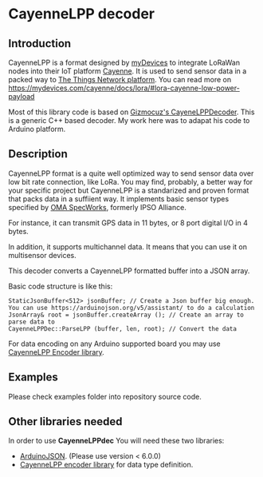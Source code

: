 # CayenneLPP decoder

## Introduction

CayenneLPP is a format designed by [myDevices](https://mydevices.com/about/) to integrate LoRaWan nodes into their IoT platform [Cayenne](https://mydevices.com/cayenne/features/). It is used to send sensor data in a packed way to [The Things Network platform](https://www.thethingsnetwork.org). You can read more on https://mydevices.com/cayenne/docs/lora/#lora-cayenne-low-power-payload

Most of this library code is based on [Gizmocuz's CayeneLPPDecoder](https://github.com/gizmocuz/CayenneLPP-Decoder). This is a generic C++ based decoder. My work here was to adapat his code to Arduino platform.

## Description
CayenneLPP format is a quite well optimized way to send sensor data over low bit rate connection, like LoRa. You may find, probably, a better way for your specific project but CayenneLPP is a standarized and proven format that packs data in a suffiient way. It implements basic sensor types specified by [OMA SpecWorks](https://www.omaspecworks.org), formerly IPSO Alliance.

For instance, it can transmit GPS data in 11 bytes, or 8 port digital I/O in 4 bytes.

In addition, it supports multichannel data. It means that you can use it on multisensor devices.

This decoder converts a CayenneLPP formatted buffer into a JSON array.

Basic code structure is like this:

```
StaticJsonBuffer<512> jsonBuffer; // Create a Json buffer big enough. You can use https://arduinojson.org/v5/assistant/ to do a calculation
JsonArray& root = jsonBuffer.createArray (); // Create an array to parse data to
CayenneLPPDec::ParseLPP (buffer, len, root); // Convert the data
```

For data encoding on any Arduino supported board you may use [CayenneLPP Encoder library](https://github.com/sabas1080/CayenneLPP).

## Examples

Please check examples folder into repository source code.

## Other libraries needed

In order to use **CayenneLPPdec** You will need these two libraries:

- [ArduinoJSON](https://arduinojson.org). (Please use version < 6.0.0)
- [CayenneLPP encoder library](https://github.com/sabas1080/CayenneLPP) for data type definition.
